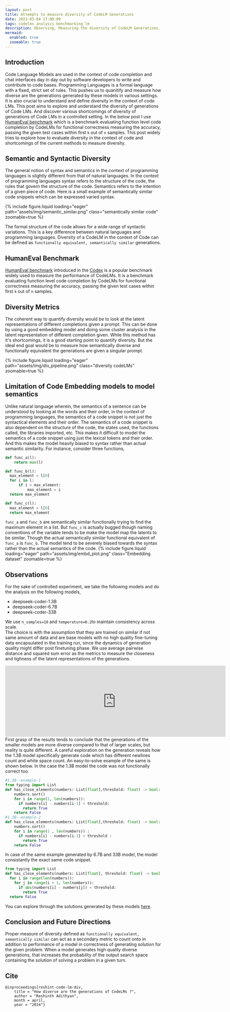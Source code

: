 ```yaml
---
layout: post
title: Attempts to measure diversity of CodeLM Generations
date: 2023-03-04 17:00:00
tags: codelms analysis benchmarking lm
description: Observing, Measuring the diversity of CodeLM Generations.
mermaid:
  enabled: true
  zoomable: true
---
```

## Introduction
Code Language Models are used in the context of code completion and chat interfaces day in day out by software developers to write and contribute to code bases. Programming Languages is a formal language with a fixed, strict set of rules.  This pushes us to quanitify and measure how diverse are the generations generated by these models in various settings. It is also crucial to understand and define diversity in the context of code LMs. This post aims to explore and understand the diversity of generations of Code LMs. And discover various shortcomings of diversity of generations of Code LMs in a controlled setting. In the below post I use [HumanEval benchmark](https://github.com/openai/human-eval) which is a benchmark evaluating function level code completion by CodeLMs for functional correctness measuring the accuracy, passing the given test cases within first `k` out of `n` samples. This post widely tries to explore how to evaluate diversity in the context of code and shortcomings of the current methods to measure diversity.    

## Semantic and Syntactic Diversity
The general notion of syntax and semantics in the context of programming languages is slightly different from that of natural languages. In the context of programming languages syntax refers to the structure of the code, the rules that govern the structure of the code. Semantics refers to the intention of a given piece of code. Here is a small example of semantically similar code snippets which can be expressed varied syntax.

{% include figure.liquid loading="eager" path="assets/img/semantic_similar.png" class="semantically similar code" zoomable=true %}

 The formal structure of the code allows for a wide range of syntactic variations. This is a key difference between natural languages and programming languages. 
 Diversity of a CodeLM in the context of Code can be defined as `functionally equivalent, semantically similar` generations.

## HumanEval Benchmark
[HumanEval benchmark](https://github.com/openai/human-eval) introduced in the [Codex](https://arxiv.org/abs/2107.03374) is a popular benchmark widely used to measure the performance of CodeLMs. It is a benchmark evaluating function level code completion by CodeLMs for functional correctness measuring the accuracy, passing the given test cases within first `k` out of `n` samples. 

## Diversity Metrics
The coherent way to quantify diversity would be to look at the latent representations of different completions given a prompt. This can be done by using a good embedding model and doing some cluster analysis in the latent representation of different completion given. While this method has it's shortcomings, it is a good starting point to quantify diversity. But the ideal end goal would be to measure how semantically diverse and functionally equivalent the generations are given a singular prompt. 

{% include figure.liquid loading="eager" path="assets/img/div_pipeline.png" class="diversity codeLMs" zoomable=true %}



## Limitation of Code Embedding models to model semantics
Unlike natural language wherein, the semantics of a sentence can be understood by looking at the words and their order, in the context of programming languages, the semantics of a code snippet is not just the syntactical elements and their order. The semantics of a code snippet is also dependent on the structure of the code, the states used, the functions called, the libraries imported, etc. This makes it difficult to model the semantics of a code snippet using just the lexical tokens and their order. And this makes the model heavily biased to syntax rather than actual semantic similarity. For instance, consider three functions,
```python
def func_a(l):
    return max(l)

def func_b(l):
  max_element = l[0]
  for i in l:
      if i > max_element:
          max_element = i
  return max_element

def func_c(l):
  max_element = l[0] 
  return max_element
```
`func_a` and `func_b` are semantically similar functionally trying to find the maximum element in a list. But `func_c` is actually bugged though naming conventions of the variable tends to be make the model map the latents to be similar. Though the actual semantically similar functional equivalent of `func_a` is `func_b`. The model tend to be severely biased towards the syntax rather than the actual semantics of the code.
{% include figure.liquid loading="eager" path="assets/img/embd_plot.png" class="Embedding dataset" zoomable=true %}

## Observations
For the sake of controlled experiment, we take the following models and do the analysis on the following models,   
- deepseek-coder-1.3B
- deepseek-coder-6.7B
- deepseek-coder-33B 

We use `n_samples=10` and `temperature=0.2`to maintain consistency across scale.    
The choice is with the assumption that they are trained on similar if not same amount of data and are base models with no high quality fine-tuning data encapsulated in the training run, since the dynamics of generation quality might differ post finetuning phase. We use average pairwise distance and squared sum error as the metrics to measure the closeness and tighness of the latent representations of the generations. 
<div>
<iframe width="711" height="229" seamless frameborder="0" scrolling="no" src="https://docs.google.com/spreadsheets/d/e/2PACX-1vS52RmWqYdfJTxe_gfQScU3eGNIdGpZ-Zs2LqQ6rMq4tOVBiPmONN6Dn-BiC7ks3Sam6B4B7Y-XN9DP/pubchart?oid=598483660&amp;format=interactive"></iframe>
</div>
First grasp of the results tends to conclude that the generations of the smaller models are more diverse compared to that of larger scales, but reality is quite different. 
A careful exploration on the generation reveals how the 1.3B model specifically generate code which has different newlines count and white space count.
An easy-to-solve example of the same is shown below. In the case the 1.3B model the code was not functionally correct too.      

```python
#1.3B--example-1
from typing import List 
def has_close_elements(numbers: List[float],threshold: float) -> bool: 
    numbers.sort() 
    for i in range(1, len(numbers)): 
      if numbers[i] - numbers[i-1] < threshold: 
        return True 
    return False 
#1.3B--example-2
def has_close_elements(numbers: List[float],threshold: float) -> bool: 
    numbers.sort() 
    for i in range(1 , len(numbers)) : 
      if numbers[i] - numbers[i-1] < threshold : 
        return True 
    return False 
```
In case of the same example generated by 6.7B and 33B model, the model consistantly the exact same code snippet.
```python
from typing import List 
def has_close_elements(numbers: List[float], threshold: float) -> bool: 
  for i in range(len(numbers)): 
    for j in range(i + 1, len(numbers)): 
      if abs(numbers[i] - numbers[j]) < threshold: 
        return True 
  return False 
```      
You can explore through the solutions generated by these models [here](https://huggingface.co/spaces/reshinthadith/CodeGen-Diversity).


## Conclusion and Future Directions
Proper measure of diversity defined as `functionally equivalent, semantically similar` can act as a secondary metric to count onto in addition to performance of a model in correctness of generating solution for the given problem. When a model generates high quality diverse generations, that increases the probability of the output search space containing the solution of solving a problem in a given turn.
## Cite
```
@inproceedings{reshint-code-lm-div,
    title = "How diverse are the generations of CodeLMs ?",
    author = "Reshinth Adithyan",
    month = april,
    year = "2024"}
```
